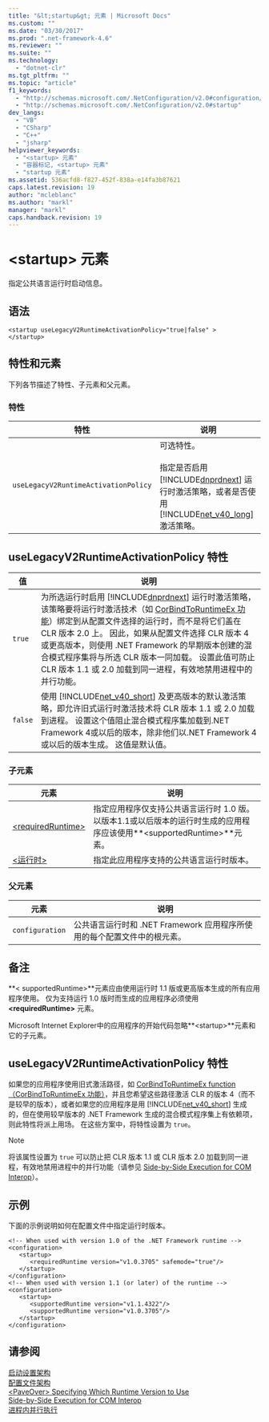 ```yaml
---
title: "&lt;startup&gt; 元素 | Microsoft Docs"
ms.custom: ""
ms.date: "03/30/2017"
ms.prod: ".net-framework-4.6"
ms.reviewer: ""
ms.suite: ""
ms.technology: 
  - "dotnet-clr"
ms.tgt_pltfrm: ""
ms.topic: "article"
f1_keywords: 
  - "http://schemas.microsoft.com/.NetConfiguration/v2.0#configuration/startup"
  - "http://schemas.microsoft.com/.NetConfiguration/v2.0#startup"
dev_langs: 
  - "VB"
  - "CSharp"
  - "C++"
  - "jsharp"
helpviewer_keywords: 
  - "<startup> 元素"
  - "容器标记, <startup> 元素"
  - "startup 元素"
ms.assetid: 536acfd8-f827-452f-838a-e14fa3b87621
caps.latest.revision: 19
author: "mcleblanc"
ms.author: "markl"
manager: "markl"
caps.handback.revision: 19
---
```

# &lt;startup&gt; 元素
指定公共语言运行时启动信息。  
  
## 语法  
  
```  
<startup useLegacyV2RuntimeActivationPolicy="true|false" >   
</startup>  
```  
  
## 特性和元素  
 下列各节描述了特性、子元素和父元素。  
  
### 特性  
  
|特性|说明|  
|--------|--------|  
|`useLegacyV2RuntimeActivationPolicy`|可选特性。<br /><br /> 指定是否启用 [!INCLUDE[dnprdnext](../../../../../includes/dnprdnext-md.md)] 运行时激活策略，或者是否使用 [!INCLUDE[net_v40_long](../../../../../includes/net-v40-long-md.md)] 激活策略。|  
  
## useLegacyV2RuntimeActivationPolicy 特性  
  
|值|说明|  
|-------|--------|  
|`true`|为所选运行时启用 [!INCLUDE[dnprdnext](../../../../../includes/dnprdnext-md.md)] 运行时激活策略，该策略要将运行时激活技术（如 [CorBindToRuntimeEx 功能](../../../../../ocs/framework/unmanaged-api/hosting/corbindtoruntimeex-function.md)）绑定到从配置文件选择的运行时，而不是将它们盖在 CLR 版本 2.0 上。  因此，如果从配置文件选择 CLR 版本 4 或更高版本，则使用 .NET Framework 的早期版本创建的混合模式程序集将与所选 CLR 版本一同加载。  设置此值可防止 CLR 版本 1.1 或 2.0 加载到同一进程，有效地禁用进程中的并行功能。|  
|`false`|使用 [!INCLUDE[net_v40_short](../../../../../includes/net-v40-short-md.md)] 及更高版本的默认激活策略，即允许旧式运行时激活技术将 CLR 版本 1.1 或 2.0 加载到进程。  设置这个值阻止混合模式程序集加载到.NET Framework 4或以后的版本，除非他们以.NET Framework 4或以后的版本生成。  这值是默认值。|  
  
### 子元素  
  
|元素|说明|  
|--------|--------|  
|[\<requiredRuntime\>](../../../../../docs/framework/configure-apps/file-schema/startup/requiredruntime-element.md)|指定应用程序仅支持公共语言运行时 1.0 版。  以版本1.1或以后版本的运行时生成的应用程序应该使用**\<supportedRuntime\>**元素。|  
|[\<运行时\>](../../../../../docs/framework/configure-apps/file-schema/startup/supportedruntime-element.md)|指定此应用程序支持的公共语言运行时版本。|  
  
### 父元素  
  
|元素|说明|  
|--------|--------|  
|`configuration`|公共语言运行时和 .NET Framework 应用程序所使用的每个配置文件中的根元素。|  
  
## 备注  
 **\< supportedRuntime\>**元素应由使用运行时 1.1 版或更高版本生成的所有应用程序使用。  仅为支持运行 1.0 版时而生成的应用程序必须使用 **\<requiredRuntime\>** 元素。  
  
 Microsoft Internet Explorer中的应用程序的开始代码忽略**\<startup\>**元素和它的子元素。  
  
## useLegacyV2RuntimeActivationPolicy 特性  
 如果您的应用程序使用旧式激活路径，如 [CorBindToRuntimeEx function（CorBindToRuntimeEx 功能）](../../../../../ocs/framework/unmanaged-api/hosting/corbindtoruntimeex-function.md)，并且您希望这些路径激活 CLR 的版本 4（而不是较早的版本），或者如果您的应用程序是用 [!INCLUDE[net_v40_short](../../../../../includes/net-v40-short-md.md)] 生成的，但在使用较早版本的 .NET Framework 生成的混合模式程序集上有依赖项，则此特性将派上用场。  在这些方案中，将特性设置为 `true`。  
  
> [!NOTE]
>  将该属性设置为 `true` 可以防止把 CLR 版本 1.1 或 CLR 版本 2.0 加载到同一进程，有效地禁用进程中的并行功能（请参见 [Side\-by\-Side Execution for COM Interop](http://msdn.microsoft.com/zh-cn/4302318c-3586-49bf-8620-b9a39cdf4a32)）。  
  
## 示例  
 下面的示例说明如何在配置文件中指定运行时版本。  
  
```  
<!-- When used with version 1.0 of the .NET Framework runtime -->  
<configuration>  
   <startup>  
      <requiredRuntime version="v1.0.3705" safemode="true"/>  
   </startup>  
</configuration>  
<!-- When used with version 1.1 (or later) of the runtime -->  
<configuration>  
   <startup>  
      <supportedRuntime version="v1.1.4322"/>  
      <supportedRuntime version="v1.0.3705"/>  
   </startup>  
</configuration>  
```  
  
## 请参阅  
 [启动设置架构](../../../../../docs/framework/configure-apps/file-schema/startup/index.md)   
 [配置文件架构](../../../../../docs/framework/configure-apps/file-schema/index.md)   
 [\<PaveOver\> Specifying Which Runtime Version to Use](http://msdn.microsoft.com/zh-cn/c376208d-980d-42b4-865b-fbe0d9cc97c2)   
 [Side\-by\-Side Execution for COM Interop](http://msdn.microsoft.com/zh-cn/4302318c-3586-49bf-8620-b9a39cdf4a32)   
 [进程内并行执行](../../../../../docs/framework/deployment/in-process-side-by-side-execution.md)